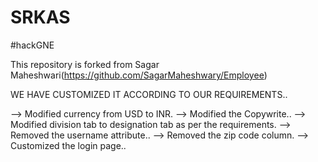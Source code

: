 # SRKAS
#hackGNE

This repository is forked from Sagar Maheshwari(https://github.com/SagarMaheshwary/Employee)

WE HAVE CUSTOMIZED IT ACCORDING TO OUR REQUIREMENTS..

--> Modified currency from USD to INR.
--> Modified the Copywrite..
--> Modified division tab to designation tab as per the requirements.
--> Removed the username attribute..
--> Removed the zip code column.
--> Customized the login page.. 
